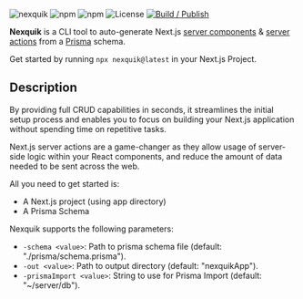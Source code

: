 ![nexquik](https://github.com/bcanfield/nexquik/assets/12603953/611be768-106f-47b2-a94f-688f80f75132)
![npm](https://img.shields.io/npm/v/nexquik?style=flat-square&color=07198b)
![npm](https://img.shields.io/npm/dt/nexquik?style=flat-square&color=07198b)
![License](https://img.shields.io/badge/License-Apache%202.0-blue?style=flat-square&color=07198b)
[![Build / Publish](https://github.com/bcanfield/nexquik/actions/workflows/publish.yml/badge.svg)](https://github.com/bcanfield/nexquik/actions/workflows/publish.yml)


**Nexquik** is a CLI tool to auto-generate Next.js [server components](https://nextjs.org/docs/getting-started/react-essentials#server-components) & [server actions](https://nextjs.org/docs/app/building-your-application/data-fetching/server-actions) from a [Prisma](https://www.prisma.io/docs) schema. 

Get started by running `npx nexquik@latest` in your Next.js Project.

## Description

By providing full CRUD capabilities in seconds, it streamlines the initial setup process and enables you to focus on building your Next.js application without spending time on repetitive tasks.

Next.js server actions are a game-changer as they allow usage of server-side logic within your React components, and reduce the amount of data needed to be sent across the web.



All you need to get started is:
- A Next.js project (using app directory)
- A Prisma Schema

Nexquik supports the following parameters:

- `-schema <value>`: Path to prisma schema file (default: "./prisma/schema.prisma").
- `-out <value>`: Path to output directory (default: "nexquikApp").
- `-prismaImport <value>`: String to use for Prisma Import (default: "~/server/db").
